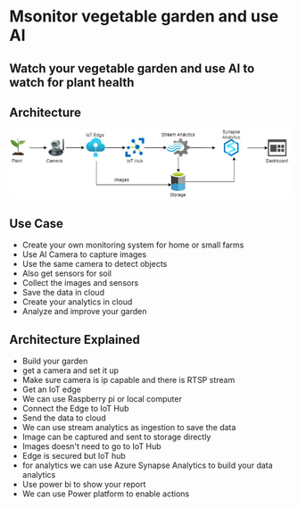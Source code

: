 # Msonitor vegetable garden and use AI

## Watch your vegetable garden and use AI to watch for plant health

## Architecture

![Architecture](https://github.com/balakreshnan/aifarming/blob/main/Architecture/aifarming.jpg "Architecture")

## Use Case

- Create your own monitoring system for home or small farms
- Use AI Camera to capture images
- Use the same camera to detect objects
- Also get sensors for soil
- Collect the images and sensors
- Save the data in cloud
- Create your analytics in cloud
- Analyze and improve your garden

## Architecture Explained

- Build your garden
- get a camera and set it up
- Make sure camera is ip capable and there is RTSP stream
- Get an IoT edge
- We can use Raspberry pi or local computer
- Connect the Edge to IoT Hub
- Send the data to cloud
- We can use stream analytics as ingestion to save the data
- Image can be captured and sent to storage directly
- Images doesn't need to go to IoT Hub
- Edge is secured but IoT hub
- for analytics we can use Azure Synapse Analytics to build your data analytics
- Use power bi to show your report
- We can use Power platform to enable actions